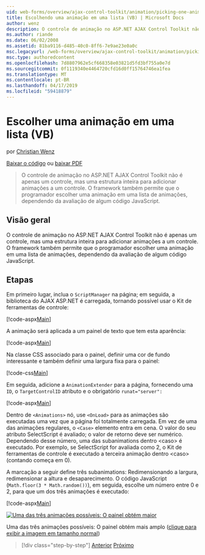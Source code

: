 ```yaml
---
uid: web-forms/overview/ajax-control-toolkit/animation/picking-one-animation-out-of-a-list-vb
title: Escolhendo uma animação em uma lista (VB) | Microsoft Docs
author: wenz
description: O controle de animação no ASP.NET AJAX Control Toolkit não é apenas um controle, mas uma estrutura inteira para adicionar animações a um controle. A estrutura também mitir...
ms.author: riande
ms.date: 06/02/2008
ms.assetid: 81ba9116-d485-40c0-8ff6-7e9ae23e0a0c
msc.legacyurl: /web-forms/overview/ajax-control-toolkit/animation/picking-one-animation-out-of-a-list-vb
msc.type: authoredcontent
ms.openlocfilehash: 7d8807962e5cf668358e03821d5fd3bf755a0e7d
ms.sourcegitcommit: 0f1119340e4464720cfd16d0ff15764746ea1fea
ms.translationtype: MT
ms.contentlocale: pt-BR
ms.lasthandoff: 04/17/2019
ms.locfileid: "59418879"
---
```

# <a name="picking-one-animation-out-of-a-list-vb"></a>Escolher uma animação em uma lista (VB)

por [Christian Wenz](https://github.com/wenz)

[Baixar o código](http://download.microsoft.com/download/f/9/a/f9a26acd-8df4-4484-8a18-199e4598f411/Animation5.vb.zip) ou [baixar PDF](http://download.microsoft.com/download/6/7/1/6718d452-ff89-4d3f-a90e-c74ec2d636a3/animation5VB.pdf)

> O controle de animação no ASP.NET AJAX Control Toolkit não é apenas um controle, mas uma estrutura inteira para adicionar animações a um controle. O framework também permite que o programador escolher uma animação em uma lista de animações, dependendo da avaliação de algum código JavaScript.


## <a name="overview"></a>Visão geral

O controle de animação no ASP.NET AJAX Control Toolkit não é apenas um controle, mas uma estrutura inteira para adicionar animações a um controle. O framework também permite que o programador escolher uma animação em uma lista de animações, dependendo da avaliação de algum código JavaScript.

## <a name="steps"></a>Etapas

Em primeiro lugar, inclua o `ScriptManager` na página; em seguida, a biblioteca do AJAX ASP.NET é carregada, tornando possível usar o Kit de ferramentas de controle:

[!code-aspx[Main](picking-one-animation-out-of-a-list-vb/samples/sample1.aspx)]

A animação será aplicada a um painel de texto que tem esta aparência:

[!code-aspx[Main](picking-one-animation-out-of-a-list-vb/samples/sample2.aspx)]

Na classe CSS associado para o painel, definir uma cor de fundo interessante e também definir uma largura fixa para o painel:

[!code-css[Main](picking-one-animation-out-of-a-list-vb/samples/sample3.css)]

Em seguida, adicione a `AnimationExtender` para a página, fornecendo uma `ID`, o `TargetControlID` atributo e o obrigatório `runat="server":`

[!code-aspx[Main](picking-one-animation-out-of-a-list-vb/samples/sample4.aspx)]

Dentro de `<Animations>` nó, use `<OnLoad>` para as animações são executadas uma vez que a página foi totalmente carregada. Em vez de uma das animações regulares, o `<Case>` elemento entra em cena. O valor do seu atributo SelectScript é avaliado; o valor de retorno deve ser numérico. Dependendo desse número, uma das subanimations dentro &lt;caso&gt; é executado. Por exemplo, se SelectScript for avaliada como 2, o Kit de ferramentas de controle é executado a terceira animação dentro &lt;caso&gt; (contando começa em 0).

A marcação a seguir define três subanimations: Redimensionando a largura, redimensionar a altura e desaparecimento. O código JavaScript (`Math.floor(3 * Math.random())`), em seguida, escolhe um número entre 0 e 2, para que um dos três animações é executado:

[!code-aspx[Main](picking-one-animation-out-of-a-list-vb/samples/sample5.aspx)]


[![Uma das três animações possíveis: O painel obtém maior](picking-one-animation-out-of-a-list-vb/_static/image2.png)](picking-one-animation-out-of-a-list-vb/_static/image1.png)

Uma das três animações possíveis: O painel obtém mais amplo ([clique para exibir a imagem em tamanho normal](picking-one-animation-out-of-a-list-vb/_static/image3.png))

> [!div class="step-by-step"]
> [Anterior](animation-depending-on-a-condition-vb.md)
> [Próximo](animating-in-response-to-user-interaction-vb.md)
